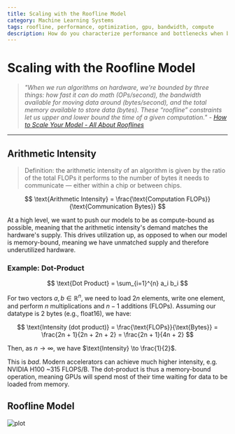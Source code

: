 ```yaml
---
title: Scaling with the Roofline Model
category: Machine Learning Systems
tags: roofline, performance, optimization, gpu, bandwidth, compute
description: How do you characterize performance and bottlenecks when balancing compute and memory bandwidth? How can you quantify the intensity of a workload, and how well an algorithm can utilize resources? What are the scaling challenges of deploying large models for inference?
---
```


# Scaling with the Roofline Model

> *"When we run algorithms on hardware, we're bounded by three things: how fast it can do math (OPs/second), the bandwidth available for moving data around (bytes/second), and the total memory available to store data (bytes). These “roofline” constraints let us upper and lower bound the time of a given computation." - [How to Scale Your Model - All About Rooflines](https://jax-ml.github.io/scaling-book/roofline/)*

---

## Arithmetic Intensity

> Definition: the arithmetic intensity of an algorithm is given by the ratio of the total FLOPs it performs to the number of bytes it needs to communicate — either within a chip or between chips.

$$
\text{Arithmetic Intensity} = \frac{\text{Computation FLOPs}}{\text{Communication Bytes}}
$$

At a high level, we want to push our models to be as compute-bound as possible, meaning that the arithmetic intensity's demand matches the hardware's supply. This drives utilization up, as opposed to when our model is memory-bound, meaning we have unmatched supply and therefore underutilized hardware.

### Example: Dot-Product

$$
\text{Dot Product} = \sum_{i=1}^{n} a_i b_i
$$

For two vectors $a, b \in \mathbb{R}^n$, we need to load $2n$ elements, write one element, and perform $n$ multiplications and $n-1$ additions (FLOPs). Assuming our datatype is 2 bytes (e.g., float16), we have:

$$
\text{Intensity (dot product)} = \frac{\text{FLOPs}}{\text{Bytes}} = \frac{2n + 1}{2n + 2n + 2} = \frac{2n + 1}{4n + 2}
$$

Then, as $n \to \infty$, we have $\text{Intensity} \to \frac{1}{2}$.

This is *bad*. Modern accelerators can achieve much higher intensity, e.g. NVIDIA H100 ~315 FLOPS/B. The dot-product is thus a memory-bound operation, meaning GPUs will spend most of their time waiting for data to be loaded from memory.

## Roofline Model

![plot](assets/roofline.png)